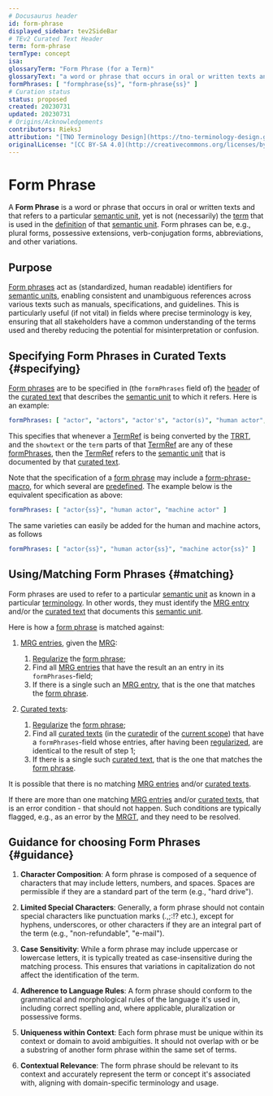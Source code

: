 ```yaml
---
# Docusaurus header
id: form-phrase
displayed_sidebar: tev2SideBar
# TEv2 Curated Text Header
term: form-phrase
termType: concept
isa:
glossaryTerm: "Form Phrase (for a Term)"
glossaryText: "a word or phrase that occurs in oral or written texts and that refers to a particular [semantic unit](@), yet is not (necessarily) the  [term](@) that is used in the [definition](@) of that [semantic unit](@). Form phrases can be, e.g., plural forms, possessive extensions, verb-conjugation forms, abbreviations, and other variations."
formPhrases: [ "formphrase{ss}", "form-phrase{ss}" ]
# Curation status
status: proposed
created: 20230731
updated: 20230731
# Origins/Acknowledgements
contributors: RieksJ
attribution: "[TNO Terminology Design](https://tno-terminology-design.github.io/tev2-specifications/docs)"
originalLicense: "[CC BY-SA 4.0](http://creativecommons.org/licenses/by-sa/4.0/?ref=chooser-v1)"
---
```


# Form Phrase

A **Form Phrase** is a word or phrase that occurs in oral or written texts and that refers to a particular [semantic unit](@), yet is not (necessarily) the  [term](@) that is used in the [definition](@) of that [semantic unit](@). Form phrases can be, e.g., plural forms, possessive extensions, verb-conjugation forms, abbreviations, and other variations.

## Purpose

[Form phrases](@) act as (standardized, human readable) identifiers for [semantic units](@), enabling consistent and unambiguous references across various texts such as manuals, specifications, and guidelines. This is particularly useful (if not vital) in fields where precise terminology is key, ensuring that all stakeholders have a common understanding of the terms used and thereby reducing the potential for misinterpretation or confusion.

## Specifying Form Phrases in Curated Texts {#specifying}

[Form phrases](@) are to be specified in (the `formPhrases` field of) the [header](@) of the [curated text](@) that describes the [semantic unit](@) to which it refers. Here is an example:

~~~ yaml
formPhrases: [ "actor", "actors", "actor's", "actor(s)", "human actor", "machine actor" ]
~~~

This specifies that whenever a [TermRef](@) is being converted by the [TRRT](@), and the `showtext` or the `term` parts of that [TermRef](@) are any of these [formPhrases](@), then the [TermRef](@) refers to the [semantic unit](@) that is documented by that [curated text](@). 

Note that the specification of a [form phrase](@) may include a [form-phrase-macro](@), for which several are [predefined](/docs/terms/form-phrase-macro#predefineds). The example below is the equivalent specification as above:

~~~ yaml
formPhrases: [ "actor{ss}", "human actor", "machine actor" ]
~~~

The same varieties can easily be added for the human and machine actors, as follows

~~~ yaml
formPhrases: [ "actor{ss}", "human actor{ss}", "machine actor{ss}" ]
~~~

## Using/Matching Form Phrases {#matching}

Form phrases are used to refer to a particular [semantic unit](@) as known in a particular [terminology](@). In other words, they must identify the [MRG entry](@) and/or the [curated text](@) that documents this [semantic unit](@).

Here is how a [form phrase](@) is matched against:

1. [MRG entries](@), given the [MRG](@):
    1. [Regularize](regularized-form-phrase#regularization-process@) the [form phrase](@);
    2. Find all [MRG entries](@) that have the result an an entry in its `formPhrases`-field;
    3. If there is a single such an [MRG entry](@), that is the one that matches the [form phrase](@).

2. [Curated texts](@):
    1. [Regularize](regularized-form-phrase#regularization-process@) the [form phrase](@);
    2. Find all [curated texts](@) (in the [curatedir](@) of the [current scope](@)) that have a `formPhrases`-field whose entries, after having been [regularized](regularized-form-phrase#regularization-process@), are identical to the result of step 1;
    3. If there is a single such [curated text](@), that is the one that matches the [form phrase](@).

It is possible that there is no matching [MRG entries](@) and/or [curated texts](@).

If there are more than one matching [MRG entries](@) and/or [curated texts](@), that is an error condition - that should not happen. Such conditions are typically flagged, e.g., as an error by the [MRGT](@), and they need to be resolved.

## Guidance for choosing Form Phrases {#guidance}

1. **Character Composition**: A form phrase is composed of a sequence of characters that may include letters, numbers, and spaces. Spaces are permissible if they are a standard part of the term (e.g., "hard drive").

2. **Limited Special Characters**: Generally, a form phrase should not contain special characters like punctuation marks (.,;:!? etc.), except for hyphens, underscores, or other characters if they are an integral part of the term (e.g., "non-refundable", "e-mail").

3. **Case Sensitivity**: While a form phrase may include uppercase or lowercase letters, it is typically treated as case-insensitive during the matching process. This ensures that variations in capitalization do not affect the identification of the term.

4. **Adherence to Language Rules**: A form phrase should conform to the grammatical and morphological rules of the language it's used in, including correct spelling and, where applicable, pluralization or possessive forms.

5. **Uniqueness within Context**: Each form phrase must be unique within its context or domain to avoid ambiguities. It should not overlap with or be a substring of another form phrase within the same set of terms.

6. **Contextual Relevance**: The form phrase should be relevant to its context and accurately represent the term or concept it's associated with, aligning with domain-specific terminology and usage.
